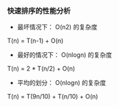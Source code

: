 ### 快速排序的性能分析

- 最坏情况下： O(n2) 的复杂度

T(n) = T(n-1) + O(n)

- 最好的情况下： O(nlogn) 的复杂度

T(n) = 2 * T(n/2) + O(n)

- 平均的划分： O(nlogn)  的复杂度

T(n) = T(9n/10) + T(n/10) + O(n) 